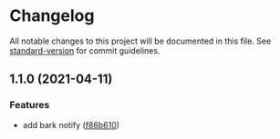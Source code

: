 # Changelog

All notable changes to this project will be documented in this file. See [standard-version](https://github.com/conventional-changelog/standard-version) for commit guidelines.

## 1.1.0 (2021-04-11)


### Features

* add bark notify ([f86b610](https://github.com/mypridelife/sui-button/commit/f86b610))
